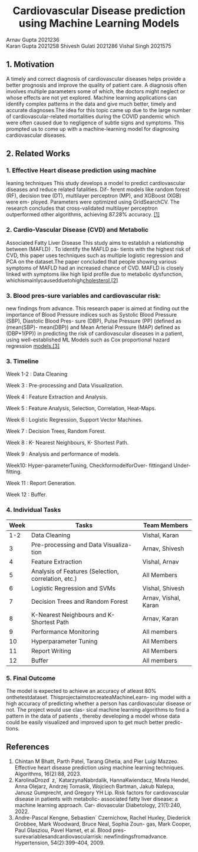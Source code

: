 ﻿<H1 align = "center">Cardiovascular Disease prediction using Machine Learning Models</H1>

Arnav Gupta
2021236  
Karan Gupta 
2021258
Shivesh Gulati 
2021286 
Vishal Singh 
2021575

## 1. Motivation

A timely and correct diagnosis of cardiovascular diseases helps provide a better prognosis and improve the quality of patient care. A diagnosis often involves multiple parameters some of which, the doctors might neglect or whose effects are not yet explored. Machine learning applications can identify complex patterns in the data and give much better, timely and accurate diagnoses.The idea for this topic came up due to the large number of cardiovascular-related mortalities during the COVID pandemic which were often caused due to negligence of subtle signs and symptoms. This prompted us to come up with a machine-learning model for diagnosing cardiovascular diseases.

## 2. Related Works
### 1. Effective Heart disease prediction using machine

leaning techniques This study develops a model to predict cardiovascular diseases and reduce related fatalities. Dif- ferent models like random forest (RF), decision tree (DT), multilayer perceptron (MP), and XGBoost (XGB) were em- ployed. Parameters were optimized using GridSearchCV. The research concludes that cross-validated multilayer perceptron outperformed other algorithms, achieving 87.28% accuracy. [\[1\]](#_page0_x317.25_y583.04)

### 2. Cardio-Vascular Disease (CVD) and Metabolic

Associated Fatty Liver Disease This study aims to establish a relationship between (MAFLD) . To identify the MAFLD pa- tients with the highest risk of CVD, this paper uses techniques such as multiple logistic regression and PCA on the dataset.The paper concluded that people showing various symptoms of MAFLD had an increased chance of CVD. MAFLD is closely linked with symptoms like high lipid profile due to metabolic dysfunction, whichismainlycausedduetohigh[cholesterol.\[2\]](#_page0_x317.25_y617.91)

### 3. Blood pres-sure variables and cardiovascular risk:

new findings from advance. This research paper is aimed at finding out the importance of Blood Pressure indices such as Systolic Blood Pressure (SBP), Diastolic Blood Pres- sure (DBP), Pulse Pressure (PP) (defined as (mean(SBP)- mean(DBP)) and Mean Arterial Pressure (MAP) defined as (DBP+1(PP)) in predicting the risk of cardiovascular diseases in a patient, using well-established ML Models such as Cox proportional hazard regression [models.\[3\]](#_page0_x317.25_y683.80)

### 3. Timeline

Week 1-2 : Data Cleaning

Week 3 : Pre-processing and Data Visualization.

Week 4 : Feature Extraction and Analysis.

Week 5 : Feature Analysis, Selection, Correlation, Heat-Maps.

Week 6 : Logistic Regression, Support Vector Machines.

Week 7 : Decision Trees, Random Forest.

Week 8 : K- Nearest Neighbours, K- Shortest Path.

Week 9 : Analysis and performance of models.

Week10: Hyper-parameterTuning, CheckformodelforOver- fittingand Under-fitting.

Week 11 : Report Generation.

Week 12 : Buffer.

### 4. Individual Tasks



|Week|Tasks|Team Members|
| - | - | - |
|1-2|Data Cleaning|Vishal, Karan|
|3|Pre-processing and Data Visualiza- tion|Arnav, Shivesh|
|4|Feature Extraction|Vishal, Arnav|
|5|Analysis of Features (Selection, correlation, etc.)|All Members|
|6|Logistic Regression and SVMs|Vishal, Shivesh|
|7|Decision Trees and Random Forest|Arnav, Vishal, Karan|
|8|K-Nearest Neighbours and K- Shortest Path|Arnav, Karan|
|9|Performance Monitoring|All members|
|10|Hyperparameter Tuning|All Members|
|11|Report Writing|All Members|
|12|Buffer|All members|

### 5. Final Outcome

The model is expected to achieve an accuracy of atleast 80% onthetestdataset. ThisprojectaimstocreateaMachineLearn- ing model with a high accuracy of predicting whether a person has cardiovascular disease or not. The project would use clas- sical machine learning algorithms to find a pattern in the data of patients , thereby developing a model whose data could be easily visualized and improved upon to get much better predic- tions.

## References

1. Chintan<a name="_page0_x317.25_y583.04"></a> M Bhatt, Parth Patel, Tarang Ghetia, and Pier Luigi Mazzeo. Effective heart disease prediction using machine learning techniques. Algorithms, 16(2):88, 2023.
2. KarolinaDrozd˙<a name="_page0_x317.25_y617.91"></a> z,˙ KatarzynaNabrdalik, HannaKwiendacz, Mirela Hendel, Anna Olejarz, Andrzej Tomasik, Wojciech Bartman, Jakub Nalepa, Janusz Gumprecht, and Gregory YH Lip. Risk factors for cardiovascular disease in patients with metabolic- associated fatty liver disease: a machine learning approach. Car- diovascular Diabetology, 21(1):240, 2022.
3. Andre-Pascal Kengne, Sebastien´ Czernichow, Rachel Huxley, Diederick Grobbee, Mark Woodward, Bruce Neal, Sophia Zoun- gas, Mark Cooper, Paul Glasziou, Pavel Hamet, et al. Blood pres- surevariablesandcardiovascularrisk: newfindingsfromadvance. Hypertension, 54(2):399–404, 2009.

